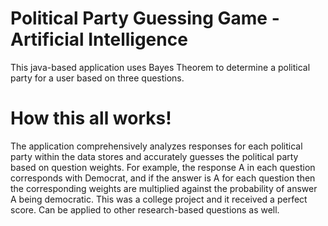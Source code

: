 # Political Party Guessing Game - Artificial Intelligence

This java-based application uses Bayes Theorem to determine a political party for a user based on three questions.  


# How this all works!
The application comprehensively analyzes responses for each political party within the data stores and accurately guesses the political party based on question weights.  For example, the response A in each question corresponds with Democrat, and if the answer is A for each question then the corresponding weights are multiplied against the probability of answer A being democratic.  This was a college project and it received a perfect score.  Can be applied to other research-based questions as well.
